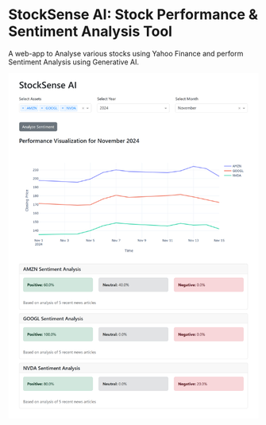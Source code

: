 # StockSense AI: Stock Performance & Sentiment Analysis Tool

A web-app to Analyse various stocks using Yahoo Finance and perform Sentiment Analysis using Generative AI.

![out](./output.png)

